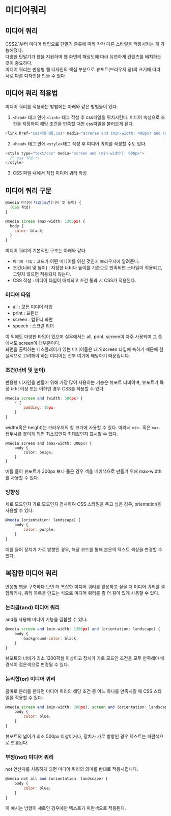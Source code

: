 # 미디어쿼리
## 미디어 쿼리
CSS2.1부터 미디어 타입으로 단말기 종류에 따라 각각 다른 스타일을 적용시키는 게 가능해졌다.  
다양한 단말기가 웹을 지원하며 웹 화면의 해상도에 따라 유연하게 컨텐츠를 배치하는 것이 중요하다.   
미디어 쿼리는 반응형 웹 디자인의 핵심 부분으로 뷰포트(브라우저 창)의 크기에 따라 서로 다른 디자인을 만들 수 있다.  

## 미디어 쿼리 적용법
미디어 쿼리를 적용하는 방법에는 아래와 같은 방법들이 있다.  

1. `<head>` 태그 안에 `<link>` 태그 작성 후 css파일을 위치시킨다. 미디어 속성으로 조건을 지정하여 해당 조건을 만족할 때만 css파일을 불러오게 된다.
```javascript
<link href="css파일이름.css" media="screnen and (min-width: 400px) and (max-width:1000px): rel="stylesheet" />
```
2. `<head>` 태그 안에 `<style>`태그 작성 후 미디어 쿼리를 작성할 수도 있다.
```javascript
<style type="text/css" media="screen and (min-width): 600px">
  /* css 작성 */
</style>
```  
3. CSS 파일 내에서 직접 미디어 쿼리 작성  

## 미디어 쿼리 구문
```javascript
@media 미디어 타입(조건(너비 및 높이) {
  (CSS 작성)
}

@media screen (max-width: 1200px) {
  body {
    color: black;
  }
}
```
미디어 쿼리의 기본적인 구조는 아래와 같다.  
- `미디어 타입` : 코드가 어떤 미디어를 위한 것인지 브라우저에 알려준다.
- 조건(너비 및 높이) : 지정한 너비나 높이를 기준으로 만족되면 스타일이 적용되고, 그렇지 않으면 적용되지 않는다.
- CSS 작성 : 미디어 타입이 매치되고 조건 통과 시 CSS가 적용된다.

### 미디어 타입
- all : 모든 미디어 타입
- print : 프린터
- screen : 컴퓨터 화면
- speech : 스크린 리더  

이 외에도 다양한 타입이 있으며 실무에서는 all, print, screen이 자주 사용되며 그 중에서도 screen이 대부분이다.  
화면을 출력하는 디스플레이가 있는 미디어들은 대개 screen 타입에 속하기 때문에 현실적으로 고려해야 하는 미디어는 전부 여기에 해당하기 때문입니다.

### 조건(너비 및 높이)
반응형 디자인을 만들기 위해 가장 많이 사용하는 기능은 뷰포트 너비이며, 
뷰포트가 특정 너비 이상 또는 이하인 경우 CSS를 적용할 수 있다.

```javascript
@media screen and (width: 500px) {
	* {
		padding: 10px;
	}
}
```
width(혹은 height)는 브라우저의 창 크기에 사용할 수 있다. 
따라서 `min-` 혹은 `max-` 접두사를 붙이게 되면 최소값인지 최대값인지 표시할 수 있다.
```
@media screen and (max-width: 300px) {
    body {
        color: beige;
    }
}
```
예를 들어 뷰포트가 300px 보다 좁은 경우 색을 베이색으로 만들기 위해 max-width 를 사용할 수 있다.

### 방향성
세로 모드인지 가로 모드인지 검사하여 CSS 스타일을 주고 싶은 경우, orientation을 사용할 수 있다.

```javascript
@media (orientation: landscape) {
    body {
        color: purple;
    }
}
```
예를 들어 장치가 가로 방향인 경우, 해당 코드를 통해 본문의 텍스트 색상을 변경할 수 있다.

## 복잡한 미디어 쿼리
반응형 웹을 구축하다 보면 더 복잡한 미디어 쿼리를 활용하고 싶을 때 
미디어 쿼리를 결합하거나, 쿼리 목록을 만드는 식으로 미디어 쿼리를 좀 더 깊이 있게 사용할 수 있다.

### 논리곱(and) 미디어 쿼리
and를 사용해 미디어 기능을 결합할 수 있다.
```javascript
@media screen and (min-width: 1200px) and (orientation: landscape) {
    body {
        background-color: black;
    }
}
```
뷰포트의 너비가 최소 1200픽셀 이상이고 장치가 가로 모드인 조건을 모두 만족해야 배경색이 검은색으로 변경될 수 있다.

### 논리합(or) 미디어 쿼리
콤마로 분리를 한다면 미디어 쿼리의 해당 조건 중 어느 하나를 만족시킬 때 CSS 스타일을 적용할 수 있다.

```javascript
@media screen and (min-width: 500px), screen and (orientation: landscape) {
    body {
        color: blue;
    }
}
```
뷰포트의 넓이가 최소 500px 이상이거나, 장치가 가로 방향인 경우 텍스트는 파란색으로 변경된다.

### 부정(not) 미디어 쿼리
not 연산자를 사용하게 되면 미디어 쿼리의 의미를 반대로 적용시킵니다.

```javascript
@media not all and (orientation: landscape) {
    body {
        color: blue;
    }
}
```
이 예시는 방향이 세로인 경우에만 텍스트가 파란색으로 적용된다.

